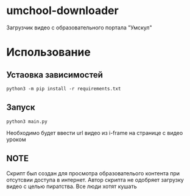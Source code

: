 # umchool-downloader
Загрузчик видео с образовательного портала "Умскул"

# Использование
## Устаовка зависимостей
`python3 -m pip install -r requirements.txt`

## Запуск
`python3 main.py`

Необходимо будет ввести url видео из i-frame на странице с видео уроком

## NOTE
Скрипт был создан для просмотра образователього контента при отсутсвии доступа в интернет.
Автор скрипта не одобряет загрузку видео с целью пиратства. Все люди хотят кушать
